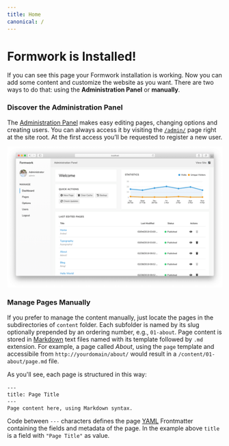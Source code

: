 ```yaml
---
title: Home
canonical: /
---
```

# Formwork is Installed!
If you can see this page your Formwork installation is working.
Now you can add some content and customize the website as you want. There are two ways to do that: using the **Administration Panel** or **manually**.

### Discover the Administration Panel
The [Administration Panel](/admin) makes easy editing pages, changing options and creating users. You can always access it by visiting the [`/admin/`](/admin) page right at the site root. At the first access you’ll be requested to register a new user.

![](/assets/images/admin.png)

### Manage Pages Manually
If you prefer to manage the content manually, just locate the pages in the subdirectories of `content` folder. Each subfolder is named by its slug optionally prepended by an ordering number, e.g., `01-about`. Page content is stored in [Markdown](http://daringfireball.net/projects/markdown/syntax) text files named with its template followed by `.md` extension. For example, a page called *About*, using the `page` template and accessibile from `http://yourdomain/about/` would result in a `/content/01-about/page.md` file.

As you'll see, each page is structured in this way:

```
---
title: Page Title
---
Page content here, using Markdown syntax.
```

Code between `---` characters defines the page [YAML](http://yaml.org) Frontmatter containing the fields and metadata of the page. In the example above `title` is a field with `"Page Title"` as value.